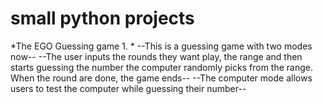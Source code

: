 # small python projects
 *The EGO Guessing game 1. *
    --This is a guessing game with two modes now--
    --The user inputs the rounds they want play, the range and then starts guessing the number the  computer randomly picks from the range. When the round are done, the        game ends--
    --The computer mode allows users to test the computer while guessing their number--
